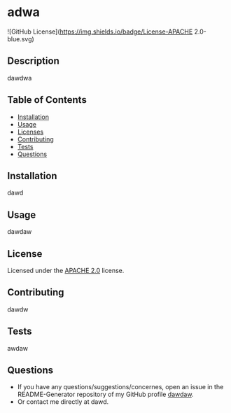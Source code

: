 # adwa

![GitHub License](https://img.shields.io/badge/License-APACHE 2.0-blue.svg)

## Description

dawdwa

## Table of Contents

* [Installation](#installation)
* [Usage](#usage)
* [Licenses](#license)
* [Contributing](#contributing)
* [Tests](#tests)
* [Questions](#questions)

## Installation

dawd

## Usage

dawdaw

## License

Licensed under the [APACHE 2.0](./license.txt) license.

## Contributing

dawdw

## Tests

awdaw

## Questions

* If you have any questions/suggestions/concernes, open an issue in the README-Generator repository of my GitHub profile [dawdaw](https://github.com/dawdaw).
* Or contact me directly at dawd.
